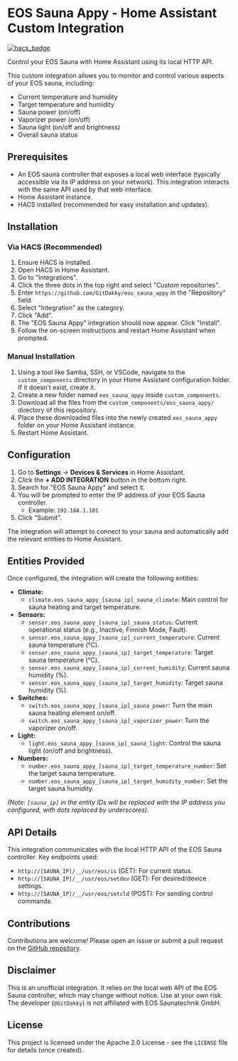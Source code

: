 # EOS Sauna Appy - Home Assistant Custom Integration

[![hacs_badge](https://img.shields.io/badge/HACS-Custom-orange.svg)](https://github.com/custom-components/hacs)

Control your EOS Sauna with Home Assistant using its local HTTP API.

This custom integration allows you to monitor and control various aspects of your EOS sauna, including:
*   Current temperature and humidity
*   Target temperature and humidity
*   Sauna power (on/off)
*   Vaporizer power (on/off)
*   Sauna light (on/off and brightness)
*   Overall sauna status

## Prerequisites

*   An EOS sauna controller that exposes a local web interface (typically accessible via its IP address on your network). This integration interacts with the same API used by that web interface.
*   Home Assistant instance.
*   HACS installed (recommended for easy installation and updates).

## Installation

### Via HACS (Recommended)

1.  Ensure HACS is installed.
2.  Open HACS in Home Assistant.
3.  Go to "Integrations".
4.  Click the three dots in the top right and select "Custom repositories".
5.  Enter `https://github.com/GitDakky/eos_sauna_appy` in the "Repository" field.
6.  Select "Integration" as the category.
7.  Click "Add".
8.  The "EOS Sauna Appy" integration should now appear. Click "Install".
9.  Follow the on-screen instructions and restart Home Assistant when prompted.

### Manual Installation

1.  Using a tool like Samba, SSH, or VSCode, navigate to the `custom_components` directory in your Home Assistant configuration folder. If it doesn't exist, create it.
2.  Create a new folder named `eos_sauna_appy` inside `custom_components`.
3.  Download all the files from the `custom_components/eos_sauna_appy/` directory of this repository.
4.  Place these downloaded files into the newly created `eos_sauna_appy` folder on your Home Assistant instance.
5.  Restart Home Assistant.

## Configuration

1.  Go to **Settings** -> **Devices & Services** in Home Assistant.
2.  Click the **+ ADD INTEGRATION** button in the bottom right.
3.  Search for "EOS Sauna Appy" and select it.
4.  You will be prompted to enter the IP address of your EOS Sauna controller.
    *   Example: `192.168.1.101`
5.  Click "Submit".

The integration will attempt to connect to your sauna and automatically add the relevant entities to Home Assistant.

## Entities Provided

Once configured, the integration will create the following entities:

*   **Climate:**
    *   `climate.eos_sauna_appy_[sauna_ip]_sauna_climate`: Main control for sauna heating and target temperature.
*   **Sensors:**
    *   `sensor.eos_sauna_appy_[sauna_ip]_sauna_status`: Current operational status (e.g., Inactive, Finnish Mode, Fault).
    *   `sensor.eos_sauna_appy_[sauna_ip]_current_temperature`: Current sauna temperature (°C).
    *   `sensor.eos_sauna_appy_[sauna_ip]_target_temperature`: Target sauna temperature (°C).
    *   `sensor.eos_sauna_appy_[sauna_ip]_current_humidity`: Current sauna humidity (%).
    *   `sensor.eos_sauna_appy_[sauna_ip]_target_humidity`: Target sauna humidity (%).
*   **Switches:**
    *   `switch.eos_sauna_appy_[sauna_ip]_sauna_power`: Turn the main sauna heating element on/off.
    *   `switch.eos_sauna_appy_[sauna_ip]_vaporizer_power`: Turn the vaporizer on/off.
*   **Light:**
    *   `light.eos_sauna_appy_[sauna_ip]_sauna_light`: Control the sauna light (on/off and brightness).
*   **Numbers:**
    *   `number.eos_sauna_appy_[sauna_ip]_target_temperature_number`: Set the target sauna temperature.
    *   `number.eos_sauna_appy_[sauna_ip]_target_humidity_number`: Set the target sauna humidity.

*(Note: `[sauna_ip]` in the entity IDs will be replaced with the IP address you configured, with dots replaced by underscores).*

## API Details

This integration communicates with the local HTTP API of the EOS Sauna controller. Key endpoints used:
*   `http://[SAUNA_IP]/__/usr/eos/is` (GET): For current status.
*   `http://[SAUNA_IP]/__/usr/eos/setdev` (GET): For desired/device settings.
*   `http://[SAUNA_IP]/__/usr/eos/setcld` (POST): For sending control commands.

## Contributions

Contributions are welcome! Please open an issue or submit a pull request on the [GitHub repository](https://github.com/GitDakky/eos_sauna_appy).

## Disclaimer

This is an unofficial integration. It relies on the local web API of the EOS Sauna controller, which may change without notice. Use at your own risk. The developer (`@GitDakky`) is not affiliated with EOS Saunatechnik GmbH.

## License

This project is licensed under the Apache 2.0 License - see the `LICENSE` file for details (once created).